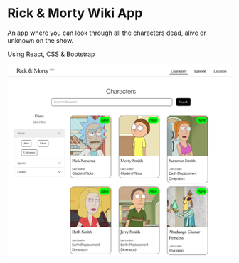 # Rick & Morty Wiki App

An app where you can look through all the characters dead, alive or unknown on the show.

Using React, CSS & Bootstrap 

![This is an image](https://github.com/zahwah-codes/rickandmorty/blob/21dd93b8956329c5afac3fdc2ec9f6b5fb39893b/website-screenshot.png)
